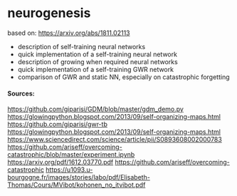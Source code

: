 # neurogenesis

based on: 
https://arxiv.org/abs/1811.02113

- description of self-training neural networks
- quick implementation of a self-training neural network
- description of growing when required neural networks
- quick implementation of a self-training GWR network
- comparison of GWR and static NN, especially on catastrophic forgetting 

#### Sources:

https://github.com/giparisi/GDM/blob/master/gdm_demo.py
https://glowingpython.blogspot.com/2013/09/self-organizing-maps.html
https://github.com/giparisi/gwr-tb
https://glowingpython.blogspot.com/2013/09/self-organizing-maps.html
https://www.sciencedirect.com/science/article/pii/S0893608002000783
https://github.com/ariseff/overcoming-catastrophic/blob/master/experiment.ipynb
https://arxiv.org/pdf/1612.03770.pdf
https://github.com/ariseff/overcoming-catastrophic
https://u1093.u-bourgogne.fr/images/stories/labo/pdf/Elisabeth-Thomas/Cours/MVibot/kohonen_no_itvibot.pdf
